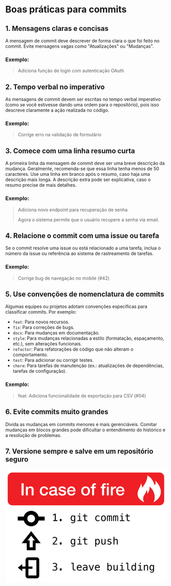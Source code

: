 # Boas práticas para commits

## 1. Mensagens claras e concisas

A mensagem de commit deve descrever de forma clara o que foi feito no commit.
Evite mensagens vagas como "Atualizações" ou "Mudanças".

### Exemplo:

>Adiciona função de login com autenticação OAuth


## 2. Tempo verbal no imperativo

As mensagens de commit devem ser escritas no tempo verbal imperativo (como se você estivesse dando uma ordem para o repositório), pois isso descreve claramente a ação realizada no código.

### Exemplo:

> Corrige erro na validação de formulário


## 3. Comece com uma linha resumo curta

A primeira linha da mensagem de commit deve ser uma breve descrição da mudança. Geralmente, recomenda-se que essa linha tenha menos de 50 caracteres.
Use uma linha em branco após o resumo, caso haja uma descrição mais longa. A descrição extra pode ser explicativa, caso o resumo precise de mais detalhes.

### Exemplo:

> Adiciona novo endpoint para recuperação de senha
>
>Agora o sistema permite que o usuário recupere a senha via email.


## 4. Relacione o commit com uma issue ou tarefa

Se o commit resolve uma issue ou está relacionado a uma tarefa, inclua o número da issue ou referência ao sistema de rastreamento de tarefas.

### Exemplo:

> Corrige bug de navegação no mobile (#42)


## 5. Use convenções de nomenclatura de commits

Algumas equipes ou projetos adotam convenções específicas para classificar commits. Por exemplo:

 
- `feat`: Para novos recursos.
- `fix`: Para correções de bugs.
- `docs`: Para mudanças em documentação.
- `style`: Para mudanças relacionadas a estilo (formatação, espaçamento, etc.), sem alterações funcionais.
- `refactor`: Para refatorações de código que não alteram o comportamento.
- `test`: Para adicionar ou corrigir testes.
- `chore`: Para tarefas de manutenção (ex.: atualizações de dependências, tarefas de configuração).

### Exemplo:

> feat: Adiciona funcionalidade de exportação para CSV (#04)


## 6. Evite commits muito grandes

Divida as mudanças em commits menores e mais gerenciáveis. Comitar mudanças em blocos grandes pode dificultar o entendimento do histórico e a resolução de problemas.

## 7. Versione sempre e salve em um repositório seguro

![alt text](fire.webp "Logo Title")